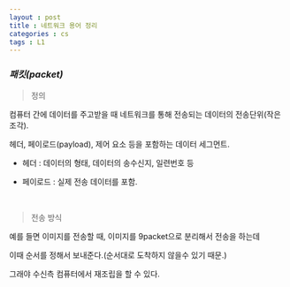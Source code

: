 ```yaml
---
layout : post
title : 네트워크 용어 정리
categories : cs
tags : L1
---
```


### ***패킷(packet)*** 


> 정의

컴퓨터 간에 데이터를 주고받을 때 네트워크를 통해 전송되는 
데이터의 전송단위(작은조각).

헤더, 페이로드(payload), 제어 요소 등을 포함하는 데이터 세그먼트.

- 헤더 : 데이터의 형태, 데이터의 송수신지, 일련번호 등

- 페이로드 : 실제 전송 데이터를 포함.

<br>

> 전송 방식

예를 들면 이미지를 전송할 때, 이미지를 9packet으로 분리해서 전송을 하는데

이때 순서를 정해서 보내준다.(순서대로 도착하지 않을수 있기 때문.)

그래야 수신측 컴퓨터에서 재조립을 할 수 있다.

